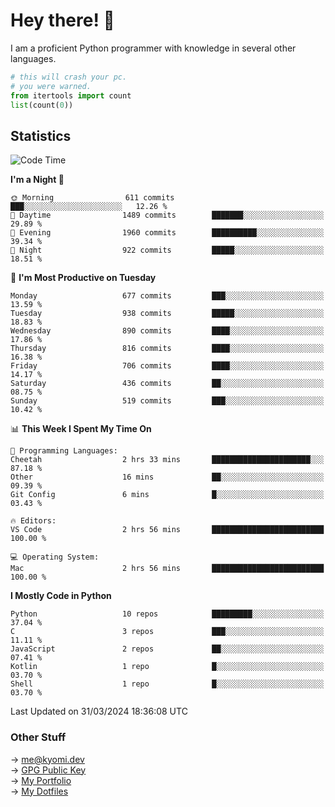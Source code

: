 # Hey there! 👋

I am a proficient Python programmer with knowledge in several other languages.

```py
# this will crash your pc.
# you were warned.
from itertools import count
list(count(0))
```

## Statistics
<!--START_SECTION:waka-->
![Code Time](http://img.shields.io/badge/Code%20Time-955%20hrs%2039%20mins-blue)

**I'm a Night 🦉** 

```text
🌞 Morning                611 commits         ███░░░░░░░░░░░░░░░░░░░░░░   12.26 % 
🌆 Daytime                1489 commits        ███████░░░░░░░░░░░░░░░░░░   29.89 % 
🌃 Evening                1960 commits        ██████████░░░░░░░░░░░░░░░   39.34 % 
🌙 Night                  922 commits         █████░░░░░░░░░░░░░░░░░░░░   18.51 % 
```
📅 **I'm Most Productive on Tuesday** 

```text
Monday                   677 commits         ███░░░░░░░░░░░░░░░░░░░░░░   13.59 % 
Tuesday                  938 commits         █████░░░░░░░░░░░░░░░░░░░░   18.83 % 
Wednesday                890 commits         ████░░░░░░░░░░░░░░░░░░░░░   17.86 % 
Thursday                 816 commits         ████░░░░░░░░░░░░░░░░░░░░░   16.38 % 
Friday                   706 commits         ████░░░░░░░░░░░░░░░░░░░░░   14.17 % 
Saturday                 436 commits         ██░░░░░░░░░░░░░░░░░░░░░░░   08.75 % 
Sunday                   519 commits         ███░░░░░░░░░░░░░░░░░░░░░░   10.42 % 
```


📊 **This Week I Spent My Time On** 

```text
💬 Programming Languages: 
Cheetah                  2 hrs 33 mins       ██████████████████████░░░   87.18 % 
Other                    16 mins             ██░░░░░░░░░░░░░░░░░░░░░░░   09.39 % 
Git Config               6 mins              █░░░░░░░░░░░░░░░░░░░░░░░░   03.43 % 

🔥 Editors: 
VS Code                  2 hrs 56 mins       █████████████████████████   100.00 % 

💻 Operating System: 
Mac                      2 hrs 56 mins       █████████████████████████   100.00 % 
```

**I Mostly Code in Python** 

```text
Python                   10 repos            █████████░░░░░░░░░░░░░░░░   37.04 % 
C                        3 repos             ███░░░░░░░░░░░░░░░░░░░░░░   11.11 % 
JavaScript               2 repos             ██░░░░░░░░░░░░░░░░░░░░░░░   07.41 % 
Kotlin                   1 repo              █░░░░░░░░░░░░░░░░░░░░░░░░   03.70 % 
Shell                    1 repo              █░░░░░░░░░░░░░░░░░░░░░░░░   03.70 % 
```




 Last Updated on 31/03/2024 18:36:08 UTC
<!--END_SECTION:waka-->

### Other Stuff

→ [me@kyomi.dev](mailto:me@kyomi.dev)\
→ [GPG Public Key](https://github.com/bitterteriyaki.gpg)\
→ [My Portfolio](https://kyomi.dev)\
→ [My Dotfiles](https://github.com/bitterteriyaki/dotfiles)
